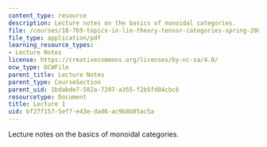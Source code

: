 ```yaml
---
content_type: resource
description: Lecture notes on the basics of monoidal categories.
file: /courses/18-769-topics-in-lie-theory-tensor-categories-spring-2009/bf27f1575ef7e43edad6ac9b8b85ac5a_MIT18_769S09_lec01.pdf
file_type: application/pdf
learning_resource_types:
- Lecture Notes
license: https://creativecommons.org/licenses/by-nc-sa/4.0/
ocw_type: OCWFile
parent_title: Lecture Notes
parent_type: CourseSection
parent_uid: 1bdabde7-582a-7207-a355-f2b5fd84cbc6
resourcetype: Document
title: Lecture 1
uid: bf27f157-5ef7-e43e-dad6-ac9b8b85ac5a
---
```

Lecture notes on the basics of monoidal categories.